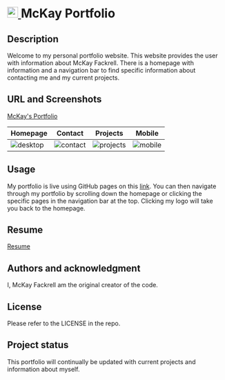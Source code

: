 # <a href="URL" target="_blank" rel="noreferrer"> <img src="https://user-images.githubusercontent.com/110206514/218222658-118c6e5c-af6d-49c8-b747-dfa0b217ea05.png" alt="react" width="25" height="25"/> </a> McKay Portfolio 

## Description

Welcome to my personal portfolio website. This website provides the user with information about McKay Fackrell. There is a homepage with information and a navigation bar to find specific information about contacting me and my current projects. 

## URL and Screenshots
[McKay's Portfolio](https://mckayfackrell.github.io/mckay-portfolio/)

| Homepage | Contact | Projects | Mobile |
|---------|---------|---------|---------|
| ![desktop](https://user-images.githubusercontent.com/110206514/220790844-9da37ee5-196a-44c0-b053-3793d8c0ae66.jpg)|  ![contact](https://user-images.githubusercontent.com/110206514/220790842-4d6154dd-d140-4f58-8a4d-1243ebf70066.jpg)| ![projects](https://user-images.githubusercontent.com/110206514/220790850-e719cb91-7247-4cde-b683-2ecd0f96da10.jpg) | ![mobile](https://user-images.githubusercontent.com/110206514/220790847-82cce596-6fa1-43c0-a7e2-1c16a3fd6d5f.jpg)

## Usage
My portfolio is live using GitHub pages on this [link](https://mckayfackrell.github.io/mckay-portfolio/). You can then navigate through my portfolio by scrolling down the homepage or clicking the specific pages in the navigation bar at the top. Clicking my logo will take you back to the homepage.

## Resume
[Resume](https://github.com/mckayfackrell/mckay-portfolio/files/11163448/resume.pdf)

## Authors and acknowledgment
I, McKay Fackrell am the original creator of the code.

## License

Please refer to the LICENSE in the repo.

## Project status
This portfolio will continually be updated with current projects and information about myself. 
